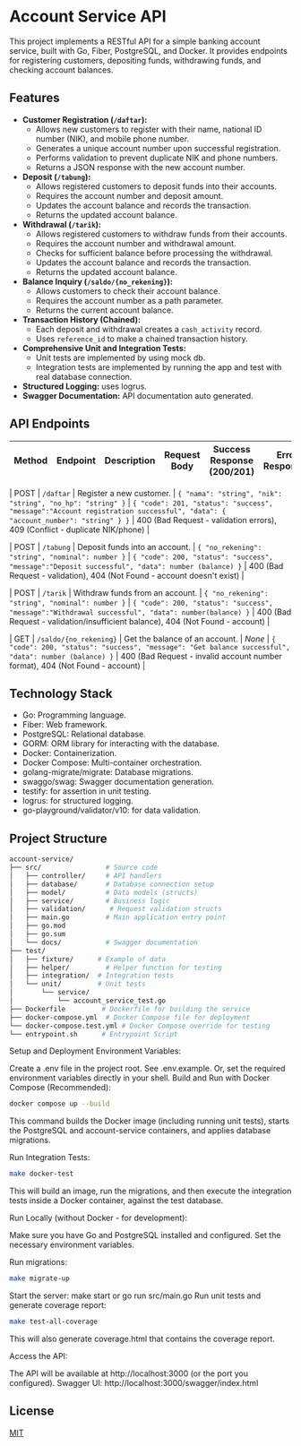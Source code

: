 # Account Service API

This project implements a RESTful API for a simple banking account service, built with Go, Fiber, PostgreSQL, and Docker. It provides endpoints for registering customers, depositing funds, withdrawing funds, and checking account balances.

## Features

*   **Customer Registration (`/daftar`):**
    *   Allows new customers to register with their name, national ID number (NIK), and mobile phone number.
    *   Generates a unique account number upon successful registration.
    *   Performs validation to prevent duplicate NIK and phone numbers.
    *   Returns a JSON response with the new account number.
*   **Deposit (`/tabung`):**
    *   Allows registered customers to deposit funds into their accounts.
    *   Requires the account number and deposit amount.
    *   Updates the account balance and records the transaction.
    *   Returns the updated account balance.
*   **Withdrawal (`/tarik`):**
    *   Allows registered customers to withdraw funds from their accounts.
    *   Requires the account number and withdrawal amount.
    *   Checks for sufficient balance before processing the withdrawal.
    *   Updates the account balance and records the transaction.
    *   Returns the updated account balance.
*   **Balance Inquiry (`/saldo/{no_rekening}`):**
    *   Allows customers to check their account balance.
    *   Requires the account number as a path parameter.
    *   Returns the current account balance.
* **Transaction History (Chained):**
    * Each deposit and withdrawal creates a `cash_activity` record.
    * Uses `reference_id` to make a chained transaction history.
* **Comprehensive Unit and Integration Tests:**
	* Unit tests are implemented by using mock db.
	* Integration tests are implemented by running the app and test with real database connection.
* **Structured Logging:** uses logrus.
* **Swagger Documentation:** API documentation auto generated.

## API Endpoints

| Method | Endpoint            | Description                                      | Request Body                                    | Success Response (200/201)                      | Error Responses                                                                           |
| ------ | ------------------- | ------------------------------------------------ | ----------------------------------------------- | ------------------------------------------------ | ---------------------------------------------------------------------------------------- |

| POST   | `/daftar`           | Register a new customer.                        | `{ "nama": "string", "nik": "string", "no_hp": "string" }` | `{ "code": 201, "status": "success", "message":"Account registration successful", "data": { "account_number": "string" } }`               | 400 (Bad Request - validation errors), 409 (Conflict - duplicate NIK/phone)           |

| POST   | `/tabung`          | Deposit funds into an account.                  | `{ "no_rekening": "string", "nominal": number }` | `{ "code": 200, "status": "success", "message":"Deposit successful", "data": number (balance) }`        | 400 (Bad Request - validation), 404 (Not Found - account doesn't exist)                |

| POST   | `/tarik`           | Withdraw funds from an account.                 | `{ "no_rekening": "string", "nominal": number }` |  `{ "code": 200, "status": "success", "message":"Withdrawal successful", "data": number(balance) }`       | 400 (Bad Request - validation/insufficient balance), 404 (Not Found - account)      |

| GET    | `/saldo/{no_rekening}` | Get the balance of an account.                | *None*                                          | `{ "code": 200, "status": "success", "message": "Get balance successful", "data": number (balance) }` | 400 (Bad Request - invalid account number format), 404 (Not Found - account) |

## Technology Stack
- Go: Programming language.
- Fiber: Web framework.
- PostgreSQL: Relational database.
- GORM: ORM library for interacting with the database.
- Docker: Containerization.
- Docker Compose: Multi-container orchestration.
- golang-migrate/migrate: Database migrations.
- swaggo/swag: Swagger documentation generation.
- testify: for assertion in unit testing.
- logrus: for structured logging.
- go-playground/validator/v10: for data validation.




## Project Structure
```bash
account-service/
├── src/                # Source code
│   ├── controller/     # API handlers
│   ├── database/       # Database connection setup
│   ├── model/          # Data models (structs)
│   ├── service/        # Business logic
│   ├── validation/      # Request validation structs
│   ├── main.go         # Main application entry point
│   ├── go.mod
│   ├── go.sum
│   └── docs/           # Swagger documentation
├── test/
│   ├── fixture/      # Example of data
│   ├── helper/         # Helper function for testing
│   ├── integration/  # Integration tests
│   └── unit/         # Unit tests
│       └── service/
│           └── account_service_test.go
├── Dockerfile         # Dockerfile for building the service
├── docker-compose.yml  # Docker Compose file for deployment
└── docker-compose.test.yml # Docker Compose override for testing
└── entrypoint.sh      # Entrypoint Script
```

Setup and Deployment
Environment Variables:

Create a .env file in the project root. See .env.example.
Or, set the required environment variables directly in your shell.
Build and Run with Docker Compose (Recommended):
```bash
docker compose up --build
```
This command builds the Docker image (including running unit tests), starts the PostgreSQL and account-service containers, and applies database migrations.

Run Integration Tests:
```bash
make docker-test
```
This will build an image, run the migrations, and then execute the integration tests inside a Docker container, against the test database.

Run Locally (without Docker - for development):

Make sure you have Go and PostgreSQL installed and configured.
Set the necessary environment variables.

Run migrations: 
```bash
make migrate-up
```
Start the server: make start or go run src/main.go
Run unit tests and generate coverage report:


```bash
make test-all-coverage
```
This will also generate coverage.html that contains the coverage report.

Access the API:

The API will be available at http://localhost:3000 (or the port you configured).
Swagger UI: http://localhost:3000/swagger/index.html


## License

[MIT](https://choosealicense.com/licenses/mit/)